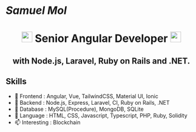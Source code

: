 <h1 align="left">
    <em>Samuel Mol</em>
</h1>

<h1 align="center">
  <img src="https://media.giphy.com/media/hvRJCLFzcasrR4ia7z/giphy.gif" width="28">
    Senior Angular Developer
  <img src="https://media.giphy.com/media/hvRJCLFzcasrR4ia7z/giphy.gif" width="28">
</h1>

<h2 align="center">
  with Node.js, Laravel, Ruby on Rails and .NET.
</h2>

## Skills

- 🌱 Frontend : Angular, Vue, TailwindCSS, Material UI, Ionic
- 🔭 Backend : Node.js, Express, Laravel, CI, Ruby on Rails, .NET
- 🧩 Database : MySQL(Procedure), MongoDB, SQLite
- 💬 Language : HTML, CSS, Javascript, Typescript, PHP, Ruby, Solidity
- 📫 Interesting : Blockchain
